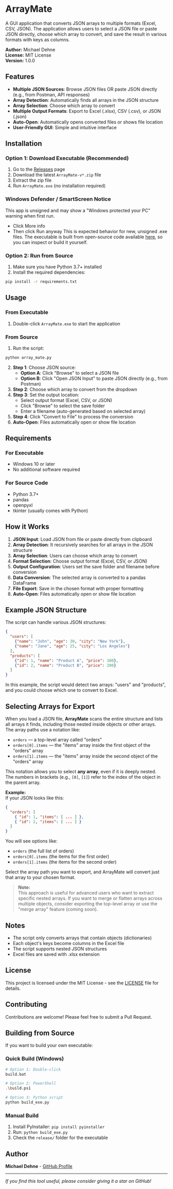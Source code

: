 # ArrayMate

A GUI application that converts JSON arrays to multiple formats (Excel, CSV, JSON). The application allows users to select a JSON file or paste JSON directly, choose which array to convert, and save the result in various formats with keys as columns.

**Author:** Michael Dehne  
**License:** MIT License  
**Version:** 1.0.0

## Features

- **Multiple JSON Sources**: Browse JSON files OR paste JSON directly (e.g., from Postman, API responses)
- **Array Detection**: Automatically finds all arrays in the JSON structure
- **Array Selection**: Choose which array to convert
- **Multiple Output Formats**: Export to Excel (.xlsx), CSV (.csv), or JSON (.json)
- **Auto-Open**: Automatically opens converted files or shows file location
- **User-Friendly GUI**: Simple and intuitive interface

## Installation

### Option 1: Download Executable (Recommended)
1. Go to the [Releases](https://github.com/MichaelD889872398743/ArrayMate/releases) page
2. Download the latest `ArrayMate-v*.zip` file
3. Extract the zip file
4. Run `ArrayMate.exe` (no installation required)

### Windows Defender / SmartScreen Notice
This app is unsigned and may show a "Windows protected your PC" warning when first run.
- Click More info
- Then click Run anyway
This is expected behavior for new, unsigned .exe files.
The executable is built from open-source code available [here](https://github.com/MichaelD889872398743/ArrayMate/), so you can inspect or build it yourself.

### Option 2: Run from Source
1. Make sure you have Python 3.7+ installed
2. Install the required dependencies:

```bash
pip install -r requirements.txt
```

## Usage

### From Executable
1. Double-click `ArrayMate.exe` to start the application

### From Source
1. Run the script:
```bash
python array_mate.py
```

2. **Step 1**: Choose JSON source:
   - **Option A**: Click "Browse" to select a JSON file
   - **Option B**: Click "Open JSON Input" to paste JSON directly (e.g., from Postman)
3. **Step 2**: Choose which array to convert from the dropdown
4. **Step 3**: Set the output location:
   - Select output format (Excel, CSV, or JSON)
   - Click "Browse" to select the save folder
   - Enter a filename (auto-generated based on selected array)
5. **Step 4**: Click "Convert to File" to process the conversion
6. **Auto-Open**: Files automatically open or show file location

## Requirements

### For Executable
- Windows 10 or later
- No additional software required

### For Source Code
- Python 3.7+
- pandas
- openpyxl
- tkinter (usually comes with Python)

## How it Works

1. **JSON Input**: Load JSON from file or paste directly from clipboard
2. **Array Detection**: It recursively searches for all arrays in the JSON structure
3. **Array Selection**: Users can choose which array to convert
4. **Format Selection**: Choose output format (Excel, CSV, or JSON)
5. **Output Configuration**: Users set the save folder and filename before conversion
6. **Data Conversion**: The selected array is converted to a pandas DataFrame
7. **File Export**: Save in the chosen format with proper formatting
8. **Auto-Open**: Files automatically open or show file location

## Example JSON Structure

The script can handle various JSON structures:

```json
{
  "users": [
    {"name": "John", "age": 30, "city": "New York"},
    {"name": "Jane", "age": 25, "city": "Los Angeles"}
  ],
  "products": [
    {"id": 1, "name": "Product A", "price": 100},
    {"id": 2, "name": "Product B", "price": 200}
  ]
}
```

In this example, the script would detect two arrays: "users" and "products", and you could choose which one to convert to Excel.

## Selecting Arrays for Export

When you load a JSON file, **ArrayMate** scans the entire structure and lists all arrays it finds, including those nested inside objects or other arrays.  
The array paths use a notation like:

- `orders` — a top-level array called "orders"
- `orders[0].items` — the "items" array inside the first object of the "orders" array
- `orders[1].items` — the "items" array inside the second object of the "orders" array

This notation allows you to select **any array**, even if it is deeply nested.  
The numbers in brackets (e.g., `[0]`, `[1]`) refer to the index of the object in the parent array.

**Example:**  
If your JSON looks like this:
```json
{
  "orders": [
    { "id": 1, "items": [ ... ] },
    { "id": 2, "items": [ ... ] }
  ]
}
```
You will see options like:
- `orders` (the full list of orders)
- `orders[0].items` (the items for the first order)
- `orders[1].items` (the items for the second order)

Select the array path you want to export, and ArrayMate will convert just that array to your chosen format.

> **Note:**  
> This approach is useful for advanced users who want to extract specific nested arrays. If you want to merge or flatten arrays across multiple objects, consider exporting the top-level array or use the "merge array" feature (coming soon).

## Notes

- The script only converts arrays that contain objects (dictionaries)
- Each object's keys become columns in the Excel file
- The script supports nested JSON structures
- Excel files are saved with .xlsx extension

## License

This project is licensed under the MIT License - see the [LICENSE](LICENSE) file for details.

## Contributing

Contributions are welcome! Please feel free to submit a Pull Request.

## Building from Source

If you want to build your own executable:

### Quick Build (Windows)
```bash
# Option 1: Double-click
build.bat

# Option 2: PowerShell
.\build.ps1

# Option 3: Python script
python build_exe.py
```

### Manual Build
1. Install PyInstaller: `pip install pyinstaller`
2. Run: `python build_exe.py`
3. Check the `release/` folder for the executable

## Author

**Michael Dehne** - [GitHub Profile](https://github.com/MichaelD889872398743)

---

*If you find this tool useful, please consider giving it a star on GitHub!*
